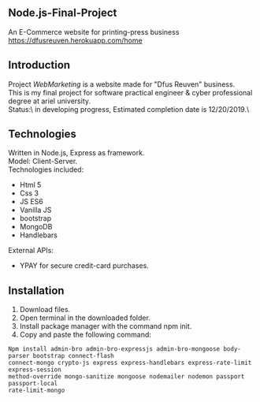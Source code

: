 
## Node.js-Final-Project
An E-Commerce website for printing-press business\
https://dfusreuven.herokuapp.com/home
##
## Introduction 
Project *WebMarketing* is a website made for "Dfus Reuven" business.\
This is my final project for software practical engineer & cyber professional degree at ariel university.\
Status:\ 
in developing progress, Estimated completion date is 12/20/2019.\
## Technologies
Written in Node.js, Express as framework.\
Model: Client-Server.\
Technologies included:
- Html 5
- Css 3
- JS ES6
- Vanilla JS
- bootstrap
- MongoDB
- Handlebars

External APIs:
- YPAY for secure credit-card purchases.

## Installation

1. Download files.
2. Open terminal in the downloaded folder.
3. Install package manager with the command npm init.
4. Copy and paste the following command:
```
Npm install admin-bro admin-bro-expressjs admin-bro-mongoose body-parser bootstrap connect-flash
connect-mongo crypto-js express express-handlebars express-rate-limit express-session
method-override mongo-sanitize mongoose nodemailer nodemon passport passport-local
rate-limit-mongo
```


